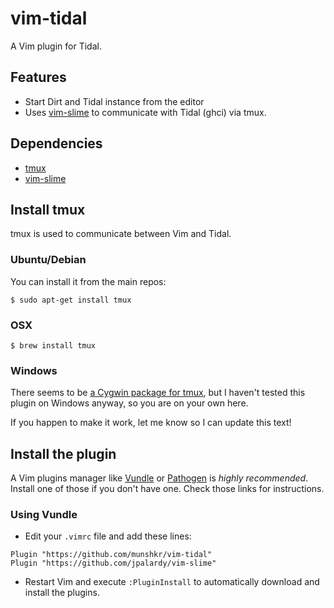 # vim-tidal #

A Vim plugin for Tidal.

## Features ##

  * Start Dirt and Tidal instance from the editor
  * Uses [vim-slime](https://github.com/jpalardy/vim-slime) to communicate with
    Tidal (ghci) via tmux.

## Dependencies ##

  * [tmux](http://tmux.sourceforge.net/)
  * [vim-slime](https://github.com/jpalardy/vim-slime)

## Install tmux ##

tmux is used to communicate between Vim and Tidal.

### Ubuntu/Debian ###

You can install it from the main repos:

    $ sudo apt-get install tmux

### OSX ###

    $ brew install tmux

### Windows ###

There seems to be [a Cygwin package for
tmux](https://cygwin.com/cgi-bin2/package-cat.cgi?file=x86%2Ftmux%2Ftmux-1.9a-1&grep=tmux),
but I haven't tested this plugin on Windows anyway, so you are on your own here.

If you happen to make it work, let me know so I can update this text!


## Install the plugin ##

A Vim plugins manager like [Vundle](https://github.com/gmarik/Vundle.vim) or
[Pathogen](https://github.com/tpope/vim-pathogen/) is *highly recommended*.
Install one of those if you don't have one.
Check those links for instructions.

### Using Vundle ###

  * Edit your `.vimrc` file and add these lines:

```vim
Plugin "https://github.com/munshkr/vim-tidal"
Plugin "https://github.com/jpalardy/vim-slime"
```

  * Restart Vim and execute `:PluginInstall` to automatically download and
    install the plugins.

